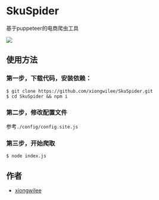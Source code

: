 # SkuSpider

基于puppeteer的电商爬虫工具

![](https://img003.qufenqi.com/products/27/1d/271d6bcfc39d4c569dde3f0dde99edee.gif)

## 使用方法

### 第一步，下载代码，安装依赖：
```shell
$ git clone https://github.com/xiongwilee/SkuSpider.git
$ cd SkuSpider && npm i
```

### 第二步，修改配置文件

参考`./config/config.site.js`

### 第三步，开始爬取

```shell
$ node index.js
```

## 作者

* [xiongwilee](https://github.com/xiongwilee)

